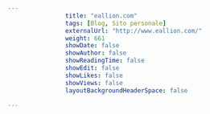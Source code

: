 ---
                title: "eallion.com"
                tags: [Blog, Sito personale]
                externalUrl: "http://www.eallion.com/"
                weight: 661
                showDate: false
                showAuthor: false
                showReadingTime: false
                showEdit: false
                showLikes: false
                showViews: false
                layoutBackgroundHeaderSpace: false
                ---

